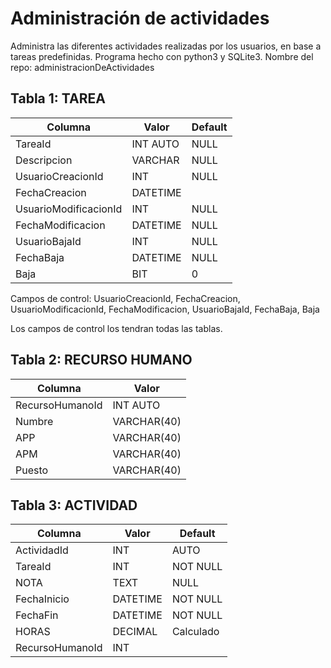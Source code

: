 # Administración de actividades

Administra las diferentes actividades realizadas por los usuarios, en base a tareas predefinidas.
Programa hecho con python3 y SQLite3. Nombre del repo: administracionDeActividades

## Tabla 1: TAREA
| Columna               |  Valor     | Default |
|-----------------------|------------|---------|
| TareaId               |  INT AUTO  | NULL    |
| Descripcion           |  VARCHAR   | NULL    |
| UsuarioCreacionId     |  INT       | NULL    |
| FechaCreacion         |  DATETIME  |         |
| UsuarioModificacionId |  INT       | NULL    |
| FechaModificacion     |  DATETIME  | NULL    |
| UsuarioBajaId         |  INT       | NULL    |
| FechaBaja             |  DATETIME  | NULL    |
| Baja                  |  BIT       | 0       |


Campos de control: UsuarioCreacionId, FechaCreacion, UsuarioModificacionId, FechaModificacion, UsuarioBajaId, FechaBaja, Baja

Los campos de control los tendran todas las tablas.


## Tabla 2: RECURSO HUMANO
| Columna          | Valor       |
|------------------|-------------|
| RecursoHumanoId  | INT AUTO    |
| Numbre           | VARCHAR(40) |
| APP              | VARCHAR(40) |
| APM              | VARCHAR(40) |
| Puesto           | VARCHAR(40) |



## Tabla 3: ACTIVIDAD
| Columna        |  Valor     | Default  |
|----------------|------------|----------|
| ActividadId    |  INT       | AUTO     |
| TareaId        |  INT       | NOT NULL |
| NOTA           |  TEXT      | NULL     |
| FechaInicio    |  DATETIME  | NOT NULL |
| FechaFin       |  DATETIME  | NOT NULL |
| HORAS          |  DECIMAL   | Calculado|
| RecursoHumanoId|  INT       |          |